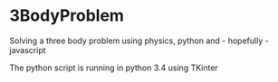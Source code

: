 # 3BodyProblem
Solving a three body problem using physics, python and - hopefully - javascript

The python script is running in python 3.4 using TKinter
